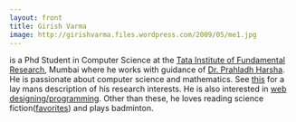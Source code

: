 ```yaml
---
layout: front
title: Girish Varma
image: http://girishvarma.files.wordpress.com/2009/05/me1.jpg
---
```

is a Phd Student in Computer Science at the [Tata Institute of 
Fundamental Research](http://www.tifr.res.in), Mumbai where he works 
with guidance of [Dr. Prahladh Harsha](http://www.tcs.tifr.res.in/~prahladh).
He is passionate about computer science and mathematics. See 
[this](http://api.viglink.com/api/click?format=go&key=cdee124b11d6baacda6c3e29b12e23dc&loc=http%3A%2F%2Fgirishvarma.wordpress.com%2F&v=1&libid=1329842662113&out=http%3A%2F%2Fdocs.google.com%2FDoc%3Fid%3Ddq6zxpq_473cvj8ggfx&title=girish%C2%A0varma's%C2%A0%7C%C2%A0%E0%B4%97%E0%B4%BF%E0%B4%B0%E0%B5%80%E0%B4%B7%E0%B5%8D%E2%80%8C%C2%A0%E0%B4%B5%E0%B4%B0%E0%B5%8D%E2%80%8D%E0%B4%AE%E0%B4%AF%E0%B5%81%E0%B4%9F%E0%B5%86%20homepage&txt=this&jsonp=vglnk_jsonp_13298427168491) 
for a lay mans description of his research interests. 
He is also interested in [web designing/programming](/code). Other than these, he loves reading science fiction([favorites](http://girishvarma.wordpress.com/2008/11/24/science-fiction-book-recommendations/)) and plays badminton.





